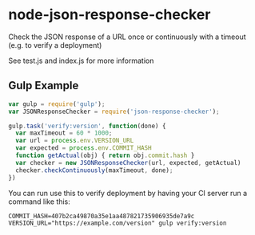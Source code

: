 # node-json-response-checker
Check the JSON response of a URL once or continuously with a timeout (e.g. to verify a deployment)

See test.js and index.js for more information

## Gulp Example

```js
var gulp = require('gulp');
var JSONResponseChecker = require('json-response-checker');

gulp.task('verify:version', function(done) {
  var maxTimeout = 60 * 1000;
  var url = process.env.VERSION_URL
  var expected = process.env.COMMIT_HASH
  function getActual(obj) { return obj.commit.hash }
  var checker = new JSONResponseChecker(url, expected, getActual)
  checker.checkContinuously(maxTimeout, done);
})
```

You can run use this to verify deployment by having your CI server run a command like this:

`COMMIT_HASH=407b2ca49870a35e1aa487821735906935de7a9c VERSION_URL="https://example.com/version" gulp verify:version`

